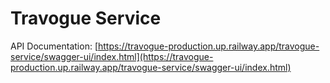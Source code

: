 <h1>Travogue Service</h1>


API Documentation: [https://travogue-production.up.railway.app/travogue-service/swagger-ui/index.html](https://travogue-production.up.railway.app/travogue-service/swagger-ui/index.html)
